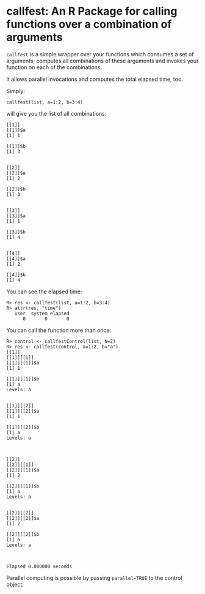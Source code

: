 # callfest: An R Package for calling functions over a combination of arguments

`callfest` is a simple wrapper over your functions which consumes a
set of arguments, computes all combinations of these arguments and
invokes your function on each of the combinations.

It allows parallel invocations and computes the total elapsed time,
too.

Simply:

    callfest(list, a=1:2, b=3:4)

will give you the list of all combinations:

    [[1]]
    [[1]]$a
    [1] 1

    [[1]]$b
    [1] 3


    [[2]]
    [[2]]$a
    [1] 2

    [[2]]$b
    [1] 3


    [[3]]
    [[3]]$a
    [1] 1

    [[3]]$b
    [1] 4


    [[4]]
    [[4]]$a
    [1] 2

    [[4]]$b
    [1] 4

You can see the elapsed time:

    R> res <- callfest(list, a=1:2, b=3:4)
    R> attr(res, "time")
       user  system elapsed
          0       0       0

You can call the function more than once:

    R> control <- callfestControl(list, N=2)
    R> res <- callfest(control, a=1:2, b="a")
    [[1]]
    [[1]][[1]]
    [[1]][[1]]$a
    [1] 1

    [[1]][[1]]$b
    [1] a
    Levels: a


    [[1]][[2]]
    [[1]][[2]]$a
    [1] 1

    [[1]][[2]]$b
    [1] a
    Levels: a



    [[2]]
    [[2]][[1]]
    [[2]][[1]]$a
    [1] 2

    [[2]][[1]]$b
    [1] a
    Levels: a


    [[2]][[2]]
    [[2]][[2]]$a
    [1] 2

    [[2]][[2]]$b
    [1] a
    Levels: a



    Elapsed 0.000000 seconds

Parallel computing is possible by passing `parallel=TRUE` to the
control object.